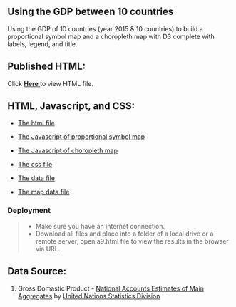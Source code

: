 ## Using the GDP between 10 countries

Using the GDP of 10 countries  (year 2015 & 10 countries) to build a proportional symbol map and a choropleth map with D3 complete with labels, legend, and title.

## Published HTML:

Click [ **Here** ](http://www-scf.usc.edu/~chenglil/a9/a9.html) to view HTML file.


## HTML, Javascript, and CSS:
* [The html file](https://github.com/Cheng-Lin-Li/InformationVisualization/blob/master/D3_map/a9.html)

* [The Javascript of proportional symbol map](https://github.com/Cheng-Lin-Li/InformationVisualization/blob/master/D3_map/proportional_symbol.js)

* [The Javascript of choropleth map](https://github.com/Cheng-Lin-Li/InformationVisualization/blob/master/D3_map/choropleth.js)

* [The css file](https://github.com/Cheng-Lin-Li/InformationVisualization/blob/master/D3_map/style.css)

* [The data file](https://github.com/Cheng-Lin-Li/InformationVisualization/blob/master/D3_map/a9.json)

* [The map data file](https://github.com/Cheng-Lin-Li/InformationVisualization/blob/master/D3_map/world-110m.json)

### Deployment
> * Make sure you have an internet connection.
> * Download all files and place into a folder of a local drive or a remote server, open a9.html file to view the results in the browser via URL.


## Data Source:
1. Gross Domastic Product - [National Accounts Estimates of Main Aggregates](http://data.un.org/Data.aspx?d=SNAAMA&f=grID%3a101%3bcurrID%3aUSD%3bpcFlag%3a0%3bitID%3a9) by [United Nations Statistics Division](https://unstats.un.org/home/)

